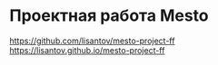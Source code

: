 # Проектная работа Mesto
https://github.com/lisantov/mesto-project-ff
https://lisantov.github.io/mesto-project-ff
